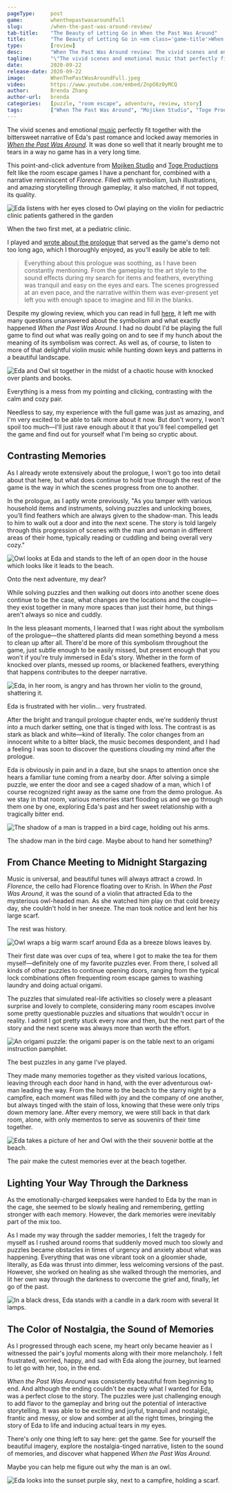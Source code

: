 ```yaml
---
pageType:     post
game:         whenthepastwasaroundfull
slug:         /when-the-past-was-around-review/
tab-title:    "The Beauty of Letting Go in When the Past Was Around"
title:        "The Beauty of Letting Go in <em class='game-title'>When The Past Was Around</em>"
type:         [review]
desc:         "When The Past Was Around review: The vivid scenes and emotional music that perfectly fit together with the bittersweet narrative of Eda's past romance and locked away memories in When the Past Was Around nearly brought me to tears in a way no game has in a very long time."
tagline:      "\"The vivid scenes and emotional music that perfectly fit together with the bittersweet narrative of Eda's past romance and locked away memories in When the Past Was Around nearly brought me to tears in a way no game has in a very long time.\""
date:         2020-09-22
release-date: 2020-09-22
image:        WhenThePastWasAroundFull.jpeg
video:        https://www.youtube.com/embed/ZnpO8z0yMCQ
author:       Brenda Zhang
author-url:   brenda
categories:   [puzzle, "room escape", adventure, review, story]
tags:         ["When The Past Was Around", "Mojiken Studio", "Toge Productions", violin, music, illustration, beautiful, letting go, latest-featured]
---
```

The vivid scenes and emotional [music](https://open.spotify.com/album/1sknShaLT5Kf4LCkI7lfeY?si=VHAFfNpvSPOT1W7iJYWrhg) perfectly fit together with the bittersweet narrative of Eda's past romance and locked away memories in *[When the Past Was Around](https://store.steampowered.com/app/1164050/When_The_Past_Was_Around/)*. It was done so well that it nearly brought me to tears in a way no game has in a very long time.

This point-and-click adventure from [Mojiken Studio](https://mojikenstudio.com/) and [Toge Productions](https://www.togeproductions.com/) felt like the room escape games I have a penchant for, combined with a narrative reminiscent of *Florence*. Filled with symbolism, lush illustrations, and amazing storytelling through gameplay, it also matched, if not topped, its quality.

![Eda listens with her eyes closed to Owl playing on the violin for pediactric clinic patients gathered in the garden][image0]

<figcaption>When the two first met, at a pediatric clinic.</figcaption>

I played and [wrote about the prologue](https://colludia.com/when-the-past-was-around-review-demo/) that served as the game's demo not too long ago, which I thoroughly enjoyed, as you'll easily be able to tell:

> Everything about this prologue was soothing, as I have been constantly mentioning. From the gameplay to the art style to the sound effects during my search for items and feathers, everything was tranquil and easy on the eyes and ears. The scenes progressed at an even pace, and the narrative within them was ever-present yet left you with enough space to imagine and fill in the blanks.

Despite my glowing review, which you can read in full [here](https://colludia.com/when-the-past-was-around-review-demo/), it left me with many questions unanswered about the symbolism and what exactly happened *When the Past Was Around*. I had no doubt I'd be playing the full game to find out what was really going on and to see if my hunch about the meaning of its symbolism was correct. As well as, of course, to listen to more of that delightful violin music while hunting down keys and patterns in a beautiful landscape.

![Eda and Owl sit together in the midst of a chaotic house with knocked over plants and books.][image1]

<figcaption>Everything is a mess from my pointing and clicking, contrasting with the calm and cozy pair.</figcaption>

Needless to say, my experience with the full game was just as amazing, and I'm very excited to be able to talk more about it now. But don't worry, I won't spoil too much—I'll just rave enough about it that you'll feel compelled get the game and find out for yourself what I'm being so cryptic about.

## Contrasting Memories

As I already wrote extensively about the prologue, I won't go too into detail about that here, but what does continue to hold true through the rest of the game is the way in which the scenes progress from one to another.

In the prologue, as I aptly wrote previously, "As you tamper with various household items and instruments, solving puzzles and unlocking boxes, you’ll find feathers which are always given to the shadow-man. This leads to him to walk out a door and into the next scene. The story is told largely through this progression of scenes with the man and woman in different areas of their home, typically reading or cuddling and being overall very cozy."

![Owl looks at Eda and stands to the left of an open door in the house which looks like it leads to the beach.][image2]

<figcaption>Onto the next adventure, my dear?</figcaption>

While solving puzzles and then walking out doors into another scene does continue to be the case, what changes are the locations and the couple—they exist together in many more spaces than just their home, but things aren't always so nice and cuddly.

In the less pleasant moments, I learned that I was right about the symbolism of the prologue—the shattered plants did mean something beyond a mess to clean up after all. There'd be more of this symbolism throughout the game, just subtle enough to be easily missed, but present enough that you won't if you're truly immersed in Eda's story. Whether in the form of knocked over plants, messed up rooms, or blackened feathers, everything that happens contributes to the deeper narrative.

![Eda, in her room, is angry and has thrown her violin to the ground, shattering it.][image3]

<figcaption>Eda is frustrated with her violin... very frustrated.</figcaption>

After the bright and tranquil prologue chapter ends, we're suddenly thrust into a much darker setting, one that is tinged with loss. The contrast is as stark as black and white—kind of literally. The color changes from an innocent white to a bitter black, the music becomes despondent, and I had a feeling I was soon to discover the questions clouding my mind after the prologue.

Eda is obviously in pain and in a daze, but she snaps to attention once she hears a familiar tune coming from a nearby door. After solving a simple puzzle, we enter the door and see a caged shadow of a man, which I of course recognized right away as the same one from the demo prologue. As we stay in that room, various memories start flooding us and we go through them one by one, exploring Eda's past and her sweet relationship with a tragically bitter end.

![The shadow of a man is trapped in a bird cage, holding out his arms.][image4]

<figcaption>The shadow  man in the bird cage. Maybe about to hand her something?</figcaption>

## From Chance Meeting to Midnight Stargazing

Music is universal, and beautiful tunes will always attract a crowd. In *Florence*, the cello had Florence floating over to Krish. In *When the Past Was Around*, it was the sound of a violin that attracted Eda to the mysterious owl-headed man. As she watched him play on that cold breezy day, she couldn't hold in her sneeze. The man took notice and lent her his large scarf.

The rest was history.

![Owl wraps a big warm scarf around Eda as a breeze blows leaves by.][image5]

Their first date was over cups of tea, where I got to make the tea for them myself—definitely one of my favorite puzzles ever. From there, I solved all kinds of other puzzles to continue opening doors, ranging from the typical lock combinations often frequenting room escape games to washing laundry and doing actual origami.

The puzzles that simulated real-life activities so closely were a pleasant surprise and lovely to complete, considering many room escapes involve some pretty questionable puzzles and situations that wouldn't occur in reality. I admit I got pretty stuck every now and then, but the next part of the story and the next scene was always more than worth the effort.

![An origami puzzle: the origami paper is on the table next to an origami instruction pamphlet.][image6]

<figcaption>The best puzzles in any game I've played.</figcaption>

They made many memories together as they visited various locations, leaving through each door hand in hand, with the ever adventurous owl-man leading the way. From the home to the beach to the starry night by a campfire, each moment was filled with joy and the company of one another, but always tinged with the stain of loss, knowing that these were only trips down memory lane. After every memory, we were still back in that dark room, alone, with only mementos to serve as souvenirs of their time together.

![Eda takes a picture of her and Owl with the their souvenir bottle at the beach.][image7]

<figcaption>The pair make the cutest memories ever at the beach together.</figcaption>

## Lighting Your Way Through the Darkness

As the emotionally-charged keepsakes were handed to Eda by the man in the cage, she seemed to be slowly healing and remembering, getting stronger with each memory. However, the dark memories were inevitably part of the mix too.

As I made my way through the sadder memories, I felt the tragedy for myself as I rushed around rooms that suddenly moved much too slowly and puzzles became obstacles in times of urgency and anxiety about what was happening. Everything that was one vibrant took on a gloomier shade, literally, as Eda was thrust into dimmer, less welcoming versions of the past. However, she worked on healing as she walked through the memories, and lit her own way through the darkness to overcome the grief and, finally, let go of the past.

![In a black dress, Eda stands with a candle in a dark room with several lit lamps.][image8]

## The Color of Nostalgia, the Sound of Memories

As I progressed through each scene, my heart only became heavier as I witnessed the pair's joyful moments along with their more melancholy. I felt frustrated, worried, happy, and sad with Eda along the journey, but learned to let go with her, too, in the end.

*When the Past Was Around* was consistently beautiful from beginning to end. And although the ending couldn't be exactly what I wanted for Eda, was a perfect close to the story. The puzzles were just challenging enough to add flavor to the gameplay and bring out the potential of interactive storytelling. It was able to be exciting and joyful, tranquil and nostalgic, frantic and messy, or slow and somber at all the right times, bringing the story of Eda to life and inducing actual tears in my eyes.

There's only one thing left to say here: get the game. See for yourself the beautiful imagery, explore the nostalgia-tinged narrative, listen to the sound of memories, and discover what happened *When the Past Was Around*.

Maybe you can help me figure out why the man is an owl.

![Eda looks into the sunset purple sky, next to a campfire, holding a scarf.][image9]

[image0]: /images/post/whenthepastwasaroundfull/WhenThePastWasAround0.jpeg
[image1]: /images/post/whenthepastwasaroundfull/WhenThePastWasAround1.jpg
[image2]: /images/post/whenthepastwasaroundfull/WhenThePastWasAround2.jpg
[image3]: /images/post/whenthepastwasaroundfull/WhenThePastWasAround3.jpg
[image4]: /images/post/whenthepastwasaroundfull/WhenThePastWasAround4.jpg
[image5]: /images/post/whenthepastwasaroundfull/WhenThePastWasAround5.jpg
[image6]: /images/post/whenthepastwasaroundfull/WhenThePastWasAround6.jpg
[image7]: /images/post/whenthepastwasaroundfull/WhenThePastWasAround7.jpg
[image8]: /images/post/whenthepastwasaroundfull/WhenThePastWasAround8.jpg
[image9]: /images/post/whenthepastwasaroundfull/WhenThePastWasAround9.jpg
